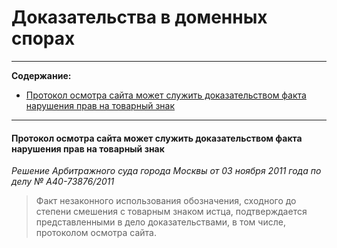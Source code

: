 # Доказательства в доменных спорах 

----

**Содержание:**

* [Протокол осмотра сайта может служить доказательством факта нарушения прав на товарный знак](https://github.com/xCounsel/kardamon/blob/master/Russian/courts/evidence.md#Протокол-осмотра-сайта-может-служить-доказательством-факта-нарушения-прав-на-товарный-знак)

----

#### Протокол осмотра сайта может служить доказательством факта нарушения прав на товарный знак
*Решение Арбитражного суда города Москвы от 03 ноября 2011 года по делу № А40-73876/2011*
> Факт незаконного использования обозначения, сходного до степени смешения с товарным знаком истца, 
подтверждается представленными в дело доказательствами, в том числе, протоколом осмотра сайта.

<br>
